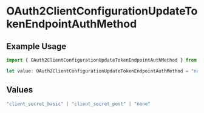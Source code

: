 # OAuth2ClientConfigurationUpdateTokenEndpointAuthMethod

## Example Usage

```typescript
import { OAuth2ClientConfigurationUpdateTokenEndpointAuthMethod } from "@polar-sh/sdk/models/components";

let value: OAuth2ClientConfigurationUpdateTokenEndpointAuthMethod = "none";
```

## Values

```typescript
"client_secret_basic" | "client_secret_post" | "none"
```